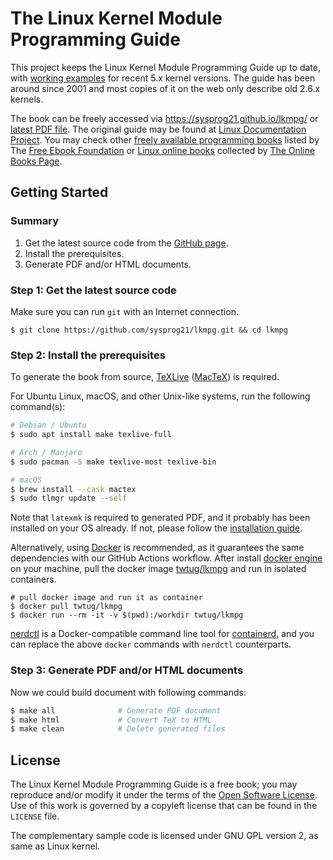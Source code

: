 # The Linux Kernel Module Programming Guide

This project keeps the Linux Kernel Module Programming Guide up to date, with [working examples](examples/) for recent 5.x kernel versions.
The guide has been around since 2001 and most copies of it on the web only describe old 2.6.x kernels.

The book can be freely accessed via https://sysprog21.github.io/lkmpg/ or [latest PDF file](https://github.com/sysprog21/lkmpg/releases).
The original guide may be found at [Linux Documentation Project](http://www.tldp.org/LDP/lkmpg/).
You may check other [freely available programming books](https://ebookfoundation.github.io/free-programming-books/books/free-programming-books.html) listed by The [Free Ebook Foundation](https://ebookfoundation.org/) or [Linux online books](https://onlinebooks.library.upenn.edu/webbin/book/browse?type=lcsubc&key=Linux) collected by [The Online Books Page](https://onlinebooks.library.upenn.edu/).

## Getting Started

### Summary
1. Get the latest source code from the [GitHub page](https://github.com/sysprog21/lkmpg).
2. Install the prerequisites.
3. Generate PDF and/or HTML documents.

### Step 1: Get the latest source code

Make sure you can run `git` with an Internet connection.

```shell
$ git clone https://github.com/sysprog21/lkmpg.git && cd lkmpg
```

### Step 2: Install the prerequisites

To generate the book from source, [TeXLive](https://www.tug.org/texlive/) ([MacTeX](https://www.tug.org/mactex/)) is required.

For Ubuntu Linux, macOS, and other Unix-like systems, run the following command(s):

```bash
# Debian / Ubuntu
$ sudo apt install make texlive-full

# Arch / Manjaro
$ sudo pacman -S make texlive-most texlive-bin

# macOS
$ brew install --cask mactex
$ sudo tlmgr update --self
```

Note that `latexmk` is required to generated PDF, and it probably has been installed on your OS already. If not, please follow the [installation guide](https://mg.readthedocs.io/latexmk.html#installation).

Alternatively, using [Docker](https://docs.docker.com/) is recommended, as it guarantees the same dependencies with our GitHub Actions workflow.
After install [docker engine](https://docs.docker.com/engine/install/) on your machine, pull the docker image [twtug/lkmpg](https://hub.docker.com/r/twtug/lkmpg) and run in isolated containers.

```shell
# pull docker image and run it as container
$ docker pull twtug/lkmpg
$ docker run --rm -it -v $(pwd):/workdir twtug/lkmpg
```

[nerdctl](https://github.com/containerd/nerdctl) is a Docker-compatible command line tool for [containerd](https://containerd.io/), and you can replace the above `docker` commands with `nerdctl` counterparts.

### Step 3: Generate PDF and/or HTML documents

Now we could build document with following commands:

```bash
$ make all              # Generate PDF document
$ make html             # Convert TeX to HTML
$ make clean            # Delete generated files
```

## License

The Linux Kernel Module Programming Guide is a free book; you may reproduce and/or modify it under the terms of the [Open Software License](https://opensource.org/licenses/OSL-3.0).
Use of this work is governed by a copyleft license that can be found in the `LICENSE` file.

The complementary sample code is licensed under GNU GPL version 2, as same as Linux kernel.
